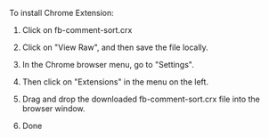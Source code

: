To install Chrome Extension:

1. Click on fb-comment-sort.crx

2. Click on "View Raw", and then save the file locally.

3. In the Chrome browser menu, go to "Settings".

3. Then click on "Extensions" in the menu on the left.

4. Drag and drop the downloaded fb-comment-sort.crx file into the browser window.

5. Done